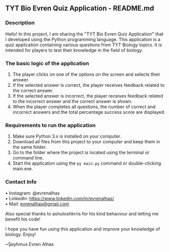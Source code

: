 ## TYT Bio Evren Quiz Application - README.md

### Description
Hello! In this project, I am sharing the "TYT Bio Evren Quiz Application" that I developed using the Python programming language. This application is a quiz application containing various questions from TYT Biology topics. It is intended for players to test their knowledge in the field of biology.

### The basic logic of the application
1) The player clicks on one of the options on the screen and selects their answer.
2) If the selected answer is correct, the player receives feedback related to the correct answer.
3) If the selected answer is incorrect, the player receives feedback related to the incorrect answer and the correct answer is shown.
4) When the player completes all questions, the number of correct and incorrect answers and the total percentage success score are displayed.

### Requirements to run the application
1) Make sure Python 3.x is installed on your computer.
2) Download all files from this project to your computer and keep them in the same folder.
3) Go to the folder where the project is located using the terminal or command line.
4) Start the application using the `py main.py` command or double-clicking main.exe.

### Contact Info
• Instagram: @evrenalhas  
• LinkedIn: https://www.linkedin.com/in/evrenalhas/  
• Mail: evrenalhas@gmail.com

Also special thanks to ashutoshkrris for his kind behaviour and letting me benefit his code!

I hope you have fun using this application and improve your knowledge of biology. Enjoy!

~Şeyhmus Evren Alhas
